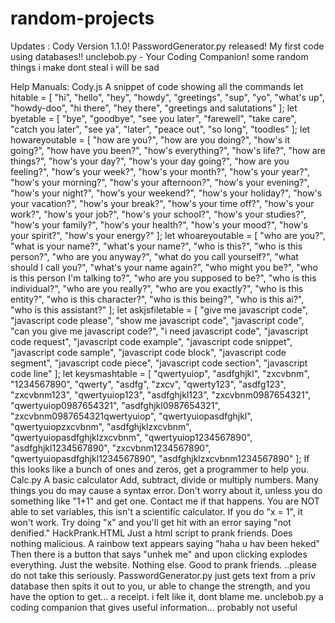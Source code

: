 # random-projects
Updates : Cody Version 1.1.0!
PasswordGenerator.py released! My first code using databases!!
unclebob.py - Your Coding Companion!
 some random things i make
 dont steal
 i will be sad

 Help Manuals:
 Cody.js
  A snippet of code showing all the commands
   let hitable = [
    "hi", "hello", "hey", "howdy", "greetings", "sup", "yo", "what's up",
    "howdy-doo", "hi there", "hey there", "greetings and salutations"
  ];
  let byetable = [
    "bye", "goodbye", "see you later", "farewell", "take care", "catch you later",
    "see ya", "later", "peace out", "so long", "toodles"
  ];
  let howareyoutable = [
    "how are you?", "how are you doing?", "how's it going?", "how have you been?",
    "how's everything?", "how's life?", "how are things?", "how's your day?",
    "how's your day going?", "how are you feeling?", "how's your week?",
    "how's your month?", "how's your year?", "how's your morning?",
    "how's your afternoon?", "how's your evening?", "how's your night?",
    "how's your weekend?", "how's your holiday?", "how's your vacation?",
    "how's your break?", "how's your time off?", "how's your work?",
    "how's your job?", "how's your school?", "how's your studies?",
    "how's your family?", "how's your health?", "how's your mood?",
    "how's your spirit?", "how's your energy?"
  ];
  let whoareyoutable = [
    "who are you?", "what is your name?", "what's your name?", "who is this?",
    "who is this person?", "who are you anyway?", "what do you call yourself?",
    "what should I call you?", "what's your name again?", "who might you be?",
    "who is this person I'm talking to?", "who are you supposed to be?",
    "who is this individual?", "who are you really?", "who are you exactly?",
    "who is this entity?", "who is this character?", "who is this being?",
    "who is this ai?", "who is this assistant?"
  ];
  let askjsfiletable = [
    "give me javascript code", "javascript code please", "show me javascript code",
    "javascript code", "can you give me javascript code?", "i need javascript code",
    "javascript code request", "javascript code example", "javascript code snippet",
    "javascript code sample", "javascript code block", "javascript code segment",
    "javascript code piece", "javascript code section", "javascript code line"
  ];
  let keysmashtable = [
    "qwertyuiop", "asdfghjkl", "zxcvbnm", "1234567890", "qwerty", "asdfg", "zxcv",
    "qwerty123", "asdfg123", "zxcvbnm123", "qwertyuiop123", "asdfghjkl123", "zxcvbnm0987654321",
    "qwertyuiop0987654321", "asdfghjkl0987654321", "zxcvbnm0987654321qwertyuiop",
    "qwertyuiopasdfghjkl", "qwertyuiopzxcvbnm", "asdfghjklzxcvbnm",
    "qwertyuiopasdfghjklzxcvbnm", "qwertyuiop1234567890", "asdfghjkl1234567890",
    "zxcvbnm1234567890", "qwertyuiopasdfghjkl1234567890", "asdfghjklzxcvbnm1234567890"
  ];
  If this looks like a bunch of ones and zeros, get a programmer to help you.
 Calc.py
  A basic calculator
  Add, subtract, divide or multiply numbers.
  Many things you do may cause a syntax error. Don't worry about it, unless you do something like "1+1" and get one. Contact me if that happens.
  You are NOT able to set variables, this isn't a scientific calculator. If you do "x = 1", it won't work. Try doing "x" and you'll get hit with an error saying "not denified."
 HackPrank.HTML
  Just a html script to prank friends. Does nothing malicious.
  A rainbow text appears saying "haha u hav been heked"
  Then there is a button that says "unhek me" and upon clicking explodes everything.
  Just the website. Nothing else.
  Good to prank friends.
  ..please do not take this seriously.
PasswordGenerator.py
 just gets text from a priv database then spits it out to you, ur able to change the strength, and you have the option to get... a receipt. i felt like it, dont blame me.
unclebob.py
 a coding companion that gives useful information... probably not useful
